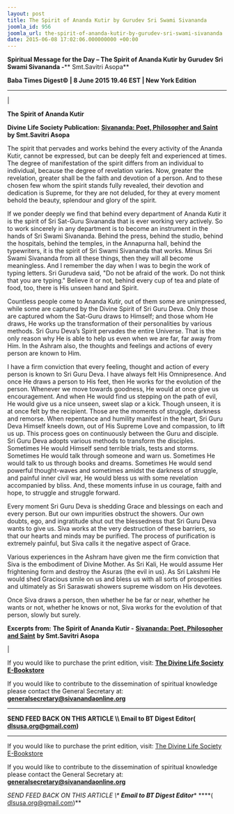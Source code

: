 ```yaml
---
layout: post
title: The Spirit of Ananda Kutir by Gurudev Sri Swami Sivananda
joomla_id: 956
joomla_url: the-spirit-of-ananda-kutir-by-gurudev-sri-swami-sivananda
date: 2015-06-08 17:02:06.000000000 +00:00
---
```

  

















































**Spiritual Message for the Day – The Spirit of Ananda Kutir by Gurudev Sri Swami Sivananda -**** Smt.Savitri Asopa**



**Baba Times Digest© | 8 June 2015 19.46 EST | New York Edition**

* * *

| 

**The Spirit of Ananda Kutir**

**Divine Life Society Publication:** [**Sivananda: Poet, Philosopher and Saint**](http://www.dlshq.org/saints/siva_anandakutir.htm) **by Smt.Savitri Asopa**

The spirit that pervades and works behind the every activity of the Ananda Kutir, cannot be expressed, but can be deeply felt and experienced at times. The degree of manifestation of the spirit differs from an individual to individual, because the degree of revelation varies. Now, greater the revelation, greater shall be the faith and devotion of a person. And to these chosen few whom the spirit stands fully revealed, their devotion and dedication is Supreme, for they are not deluded, for they at every moment behold the beauty, splendour and glory of the spirit.

If we ponder deeply we find that behind every department of Ananda Kutir it is the spirit of Sri Sat-Guru Sivananda that is ever working very actively. So to work sincerely in any department is to become an instrument in the hands of Sri Swami Sivananda. Behind the press, behind the studio, behind the hospitals, behind the temples, in the Annapurna hall, behind the typewriters, it is the spirit of Sri Swami Sivananda that works. Minus Sri Swami Sivananda from all these things, then they will all become meaningless. And I remember the day when I was to begin the work of typing letters. Sri Gurudeva said, "Do not be afraid of the work. Do not think that you are typing." Believe it or not, behind every cup of tea and plate of food, too, there is His unseen hand and Spirit.

Countless people come to Ananda Kutir, out of them some are unimpressed, while some are captured by the Divine Spirit of Sri Guru Deva. Only those are captured whom the Sat-Guru draws to Himself; and those whom He draws, He works up the transformation of their personalities by various methods. Sri Guru Deva’s Spirit pervades the entire Universe. That is the only reason why He is able to help us even when we are far, far away from Him. In the Ashram also, the thoughts and feelings and actions of every person are known to Him.

I have a firm conviction that every feeling, thought and action of every person is known to Sri Guru Deva. I have always felt His Omnipresence. And once He draws a person to His feet, then He works for the evolution of the person. Whenever we move towards goodness, He would at once give us encouragement. And when He would find us stepping on the path of evil, He would give us a nice unseen, sweet slap or a kick. Though unseen, it is at once felt by the recipient. Those are the moments of struggle, darkness and remorse. When repentance and humility manifest in the heart, Sri Guru Deva Himself kneels down, out of His Supreme Love and compassion, to lift us up. This process goes on continuously between the Guru and disciple. Sri Guru Deva adopts various methods to transform the disciples. Sometimes He would Himself send terrible trials, tests and storms. Sometimes He would talk through someone and warn us. Sometimes He would talk to us through books and dreams. Sometimes He would send powerful thought-waves and sometimes amidst the darkness of struggle, and painful inner civil war, He would bless us with some revelation accompanied by bliss. And, these moments infuse in us courage, faith and hope, to struggle and struggle forward.

Every moment Sri Guru Deva is shedding Grace and blessings on each and every person. But our own impurities obstruct the showers. Our own doubts, ego, and ingratitude shut out the blessedness that Sri Guru Deva wants to give us. Siva works at the very destruction of these barriers, so that our hearts and minds may be purified. The process of purification is extremely painful, but Siva calls it the negative aspect of Grace.

Various experiences in the Ashram have given me the firm conviction that Siva is the embodiment of Divine Mother. As Sri Kali, He would assume Her frightening form and destroy the Asuras (the evil in us). As Sri Lakshmi He would shed Gracious smile on us and bless us with all sorts of prosperities and ultimately as Sri Saraswati showers supreme wisdom on His devotees.

Once Siva draws a person, then whether he be far or near, whether he wants or not, whether he knows or not, Siva works for the evolution of that person, slowly but surely.



**Excerpts from:**  **The Spirit of Ananda Kutir -** [**Sivananda: Poet, Philosopher and Saint**](http://www.dlshq.org/saints/siva_anandakutir.htm) **by Smt.Savitri Asopa**

 |

If you would like to purchase the print edition, visit: **[The Divine Life Society E-Bookstore](http://www.dlshq.org/download/download.htm)**

If you would like to contribute to the dissemination of spiritual knowledge please contact the General Secretary at: [](mailto:%20%3Cscript%20type=%27text/javascript%27%3E%20%3C%21--%20var%20prefix%20=%20%27ma%27%20+%20%27il%27%20+%20%27to%27;%20var%20path%20=%20%27hr%27%20+%20%27ef%27%20+%20%27=%27;%20var%20addy57016%20=%20%27generalsecretary%27%20+%20%27@%27;%20addy57016%20=%20addy57016%20+%20%27sivanandaonline%27%20+%20%27.%27%20+%20%27org%27;%20document.write%28%27%3Ca%20%27%20+%20path%20+%20%27%5C%27%27%20+%20prefix%20+%20%27:%27%20+%20addy57016%20+%20%27%5C%27%3E%27%29;%20document.write%28addy57016%29;%20document.write%28%27%3C%5C/a%3E%27%29;%20//--%3E%5Cn%20%3C/script%3E%3Cscript%20type=%27text/javascript%27%3E%20%3C%21--%20document.write%28%27%3Cspan%20style=%5C%27display:%20none;%5C%27%3E%27%29;%20//--%3E%20%3C/script%3EThis%20email%20address%20is%20being%20protected%20from%20spambots.%20You%20need%20JavaScript%20enabled%20to%20view%20it.%20%3Cscript%20type=%27text/javascript%27%3E%20%3C%21--%20document.write%28%27%3C/%27%29;%20document.write%28%27span%3E%27%29;%20//--%3E%20%3C/script%3E?subject=Contribution%20to%20Dissemination%20of%20Spiritual%20Knowledge) **generalsecretary@sivanandaonline.org**

****

**SEND FEED BACK ON THIS ARTICLE \\\ Email to BT Digest Editor[](mailto:%20%3Cscript%20type=%27text/javascript%27%3E%20%3C%21--%20var%20prefix%20=%20%27ma%27%20+%20%27il%27%20+%20%27to%27;%20var%20path%20=%20%27hr%27%20+%20%27ef%27%20+%20%27=%27;%20var%20addy72654%20=%20%27dlsusa.org%27%20+%20%27@%27;%20addy72654%20=%20addy72654%20+%20%27gmail%27%20+%20%27.%27%20+%20%27com%27;%20document.write%28%27%3Ca%20%27%20+%20path%20+%20%27%5C%27%27%20+%20prefix%20+%20%27:%27%20+%20addy72654%20+%20%27%5C%27%3E%27%29;%20document.write%28addy72654%29;%20document.write%28%27%3C%5C/a%3E%27%29;%20//--%3E%5Cn%20%3C/script%3E%3Cscript%20type=%27text/javascript%27%3E%20%3C%21--%20document.write%28%27%3Cspan%20style=%5C%27display:%20none;%5C%27%3E%27%29;%20//--%3E%20%3C/script%3EThis%20email%20address%20is%20being%20protected%20from%20spambots.%20You%20need%20JavaScript%20enabled%20to%20view%20it.%20%3Cscript%20type=%27text/javascript%27%3E%20%3C%21--%20document.write%28%27%3C/%27%29;%20document.write%28%27span%3E%27%29;%20//--%3E%20%3C/script%3E?subject=DLS%20Posts)( [dlsusa.org@gmail.com](mailto:dlsusa.org@gmail.com))**



* * *



  

If you would like to purchase the print edition, visit: [The Divine Life Society E-Bookstore](http://www.dlshq.org/download/download.htm)

If you would like to contribute to the dissemination of spiritual knowledge please contact the General Secretary at: **[generalsecretary@sivanandaonline.org](mailto:generalsecretary@sivanandaonline.org)**

**SEND FEED BACK ON THIS ARTICLE \\\**  **Email to BT Digest Editor**** [](mailto:%20%3Cscript%20type=%27text/javascript%27%3E%20%3C%21--%20var%20prefix%20=%20%27ma%27%20+%20%27il%27%20+%20%27to%27;%20var%20path%20=%20%27hr%27%20+%20%27ef%27%20+%20%27=%27;%20var%20addy72654%20=%20%27dlsusa.org%27%20+%20%27@%27;%20addy72654%20=%20addy72654%20+%20%27gmail%27%20+%20%27.%27%20+%20%27com%27;%20document.write%28%27%3Ca%20%27%20+%20path%20+%20%27%5C%27%27%20+%20prefix%20+%20%27:%27%20+%20addy72654%20+%20%27%5C%27%3E%27%29;%20document.write%28addy72654%29;%20document.write%28%27%3C%5C/a%3E%27%29;%20//--%3E%5Cn%20%3C/script%3E%3Cscript%20type=%27text/javascript%27%3E%20%3C%21--%20document.write%28%27%3Cspan%20style=%5C%27display:%20none;%5C%27%3E%27%29;%20//--%3E%20%3C/script%3EThis%20email%20address%20is%20being%20protected%20from%20spambots.%20You%20need%20JavaScript%20enabled%20to%20view%20it.%20%3Cscript%20type=%27text/javascript%27%3E%20%3C%21--%20document.write%28%27%3C/%27%29;%20document.write%28%27span%3E%27%29;%20//--%3E%20%3C/script%3E?subject=DLS%20Posts)****( [dlsusa.org@gmail.com](mailto:dlsusa.org@gmail.com))**  
